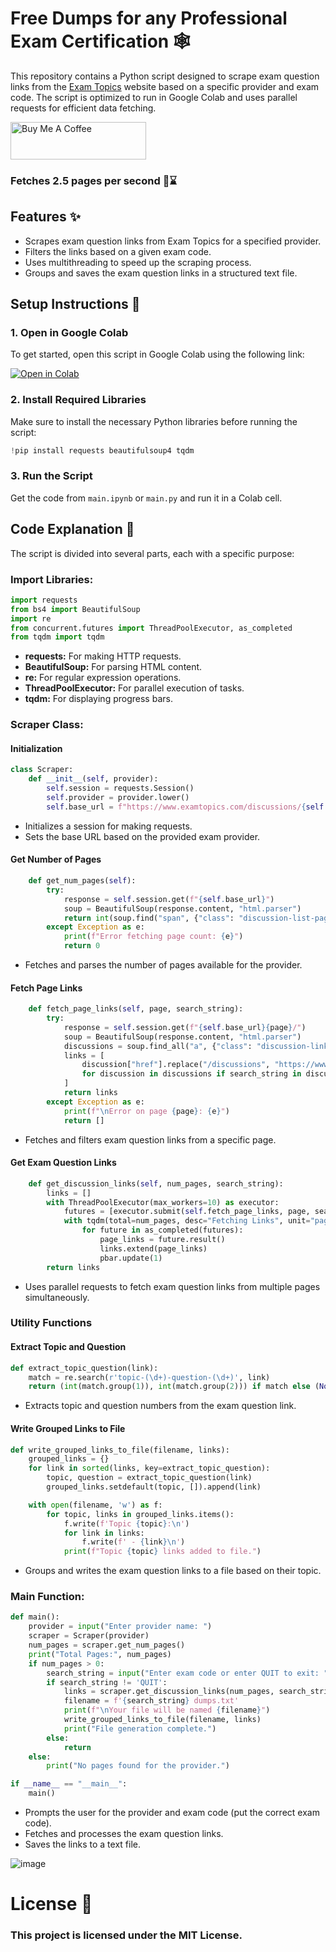 # Free Dumps for any Professional Exam Certification 🕸️

This repository contains a Python script designed to scrape exam question links from the [Exam Topics](https://www.examtopics.com) website based on a specific provider and exam code. 
The script is optimized to run in Google Colab and uses parallel requests for efficient data fetching.

<a href="https://www.buymeacoffee.com/swarnavadutta" target="_blank"><img src="https://cdn.buymeacoffee.com/buttons/v2/default-yellow.png" alt="Buy Me A Coffee" style="height: 60px !important;width: 217px !important;" ></a>

### Fetches 2.5 pages per second 📄⌛

## Features ✨

- Scrapes exam question links from Exam Topics for a specified provider.
- Filters the links based on a given exam code.
- Uses multithreading to speed up the scraping process.
- Groups and saves the exam question links in a structured text file.

## Setup Instructions 🚀

### 1. Open in Google Colab

To get started, open this script in Google Colab using the following link:

[![Open in Colab](https://colab.research.google.com/assets/colab-badge.svg)](https://colab.research.google.com/)

### 2. Install Required Libraries

Make sure to install the necessary Python libraries before running the script:

```python
!pip install requests beautifulsoup4 tqdm
```
### 3. Run the Script
Get the code from ```main.ipynb``` or ```main.py``` and run it in a Colab cell.

## Code Explanation 🧩
The script is divided into several parts, each with a specific purpose:

### Import Libraries:

```python
import requests
from bs4 import BeautifulSoup
import re
from concurrent.futures import ThreadPoolExecutor, as_completed
from tqdm import tqdm
```
- **requests:** For making HTTP requests.
- **BeautifulSoup:** For parsing HTML content.
- **re:** For regular expression operations.
- **ThreadPoolExecutor:** For parallel execution of tasks.
- **tqdm:** For displaying progress bars.

### Scraper Class:
#### Initialization

```python
class Scraper:
    def __init__(self, provider):
        self.session = requests.Session()
        self.provider = provider.lower()
        self.base_url = f"https://www.examtopics.com/discussions/{self.provider}/"
```
- Initializes a session for making requests.
- Sets the base URL based on the provided exam provider.

#### Get Number of Pages
```python
    def get_num_pages(self):
        try:
            response = self.session.get(f"{self.base_url}")
            soup = BeautifulSoup(response.content, "html.parser")
            return int(soup.find("span", {"class": "discussion-list-page-indicator"}).find_all("strong")[1].text.strip())
        except Exception as e:
            print(f"Error fetching page count: {e}")
            return 0
```
- Fetches and parses the number of pages available for the provider.

#### Fetch Page Links
```python
    def fetch_page_links(self, page, search_string):
        try:
            response = self.session.get(f"{self.base_url}{page}/")
            soup = BeautifulSoup(response.content, "html.parser")
            discussions = soup.find_all("a", {"class": "discussion-link"})
            links = [
                discussion["href"].replace("/discussions", "https://www.examtopics.com/discussions", 1)
                for discussion in discussions if search_string in discussion.text
            ]
            return links
        except Exception as e:
            print(f"\nError on page {page}: {e}")
            return []
```
- Fetches and filters exam question links from a specific page.

#### Get Exam Question Links
```python
    def get_discussion_links(self, num_pages, search_string):
        links = []
        with ThreadPoolExecutor(max_workers=10) as executor:
            futures = [executor.submit(self.fetch_page_links, page, search_string) for page in range(1, num_pages + 1)]
            with tqdm(total=num_pages, desc="Fetching Links", unit="page") as pbar:
                for future in as_completed(futures):
                    page_links = future.result()
                    links.extend(page_links)
                    pbar.update(1)
        return links
```
- Uses parallel requests to fetch exam question links from multiple pages simultaneously.

### Utility Functions
#### Extract Topic and Question

```python
def extract_topic_question(link):
    match = re.search(r'topic-(\d+)-question-(\d+)', link)
    return (int(match.group(1)), int(match.group(2))) if match else (None, None)
```
- Extracts topic and question numbers from the exam question link.

#### Write Grouped Links to File
```python
def write_grouped_links_to_file(filename, links):
    grouped_links = {}
    for link in sorted(links, key=extract_topic_question):
        topic, question = extract_topic_question(link)
        grouped_links.setdefault(topic, []).append(link)

    with open(filename, 'w') as f:
        for topic, links in grouped_links.items():
            f.write(f'Topic {topic}:\n')
            for link in links:
                f.write(f' - {link}\n')
            print(f"Topic {topic} links added to file.")
```
- Groups and writes the exam question links to a file based on their topic.

### Main Function:

```python
def main():
    provider = input("Enter provider name: ")
    scraper = Scraper(provider)
    num_pages = scraper.get_num_pages()
    print("Total Pages:", num_pages)
    if num_pages > 0:
        search_string = input("Enter exam code or enter QUIT to exit: ").upper()
        if search_string != 'QUIT':
            links = scraper.get_discussion_links(num_pages, search_string)
            filename = f'{search_string} dumps.txt'
            print(f"\nYour file will be named {filename}")
            write_grouped_links_to_file(filename, links)
            print("File generation complete.")
        else:
            return
    else:
        print("No pages found for the provider.")

if __name__ == "__main__":
    main()
```

- Prompts the user for the provider and exam code (put the correct exam code).
- Fetches and processes the exam question links.
- Saves the links to a text file.
  
![image](https://github.com/user-attachments/assets/5a896479-5f7d-4904-a8e8-e0371d7a8a9c)


# License 📄
### This project is licensed under the MIT License.
